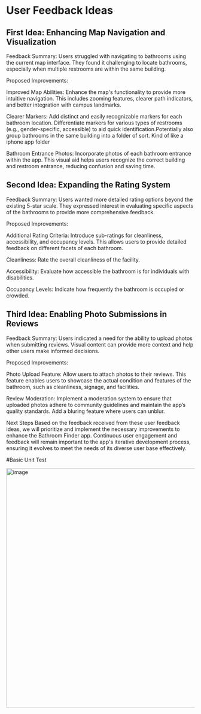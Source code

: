 # User Feedback Ideas

## First Idea: Enhancing Map Navigation and Visualization
Feedback Summary: Users struggled with navigating to bathrooms using the current map interface. They found it challenging to locate bathrooms, especially when multiple restrooms are within the same building.

Proposed Improvements:

Improved Map Abilities: Enhance the map's functionality to provide more intuitive navigation. This includes zooming features, clearer path indicators, and better integration with campus landmarks.

Clearer Markers: Add distinct and easily recognizable markers for each bathroom location. Differentiate markers for various types of restrooms (e.g., gender-specific, accessible) to aid quick identification.Potentially also group bathrooms in the same building into a folder of sort. Kind of like a iphone app folder

Bathroom Entrance Photos: Incorporate photos of each bathroom entrance within the app. This visual aid helps users recognize the correct building and restroom entrance, reducing confusion and saving time.

## Second Idea: Expanding the Rating System
Feedback Summary: Users wanted more detailed rating options beyond the existing 5-star scale. They expressed interest in evaluating specific aspects of the bathrooms to provide more comprehensive feedback.

Proposed Improvements:

Additional Rating Criteria: Introduce sub-ratings for cleanliness, accessibility, and occupancy levels. This allows users to provide detailed feedback on different facets of each bathroom.

Cleanliness: Rate the overall cleanliness of the facility.

Accessibility: Evaluate how accessible the bathroom is for individuals with disabilities.

Occupancy Levels: Indicate how frequently the bathroom is occupied or crowded.


## Third Idea: Enabling Photo Submissions in Reviews

Feedback Summary: Users indicated a need for the ability to upload photos when submitting reviews. Visual content can provide more context and help other users make informed decisions.

Proposed Improvements:

Photo Upload Feature: Allow users to attach photos to their reviews. This feature enables users to showcase the actual condition and features of the bathroom, such as cleanliness, signage, and facilities.

Review Moderation: Implement a moderation system to ensure that uploaded photos adhere to community guidelines and maintain the app’s quality standards. Add a bluring feature where users can unblur.

Next Steps
Based on the feedback received from these user feedback ideas, we will prioritize and implement the necessary improvements to enhance the  Bathroom Finder app. Continuous user engagement and feedback will remain important to the app's iterative development process, ensuring it evolves to meet the needs of its diverse user base effectively.

#Basic Unit Test

<img width="640" alt="image" src="https://github.com/user-attachments/assets/90457a67-645b-41a5-9d62-060e5aa1ed6e">
